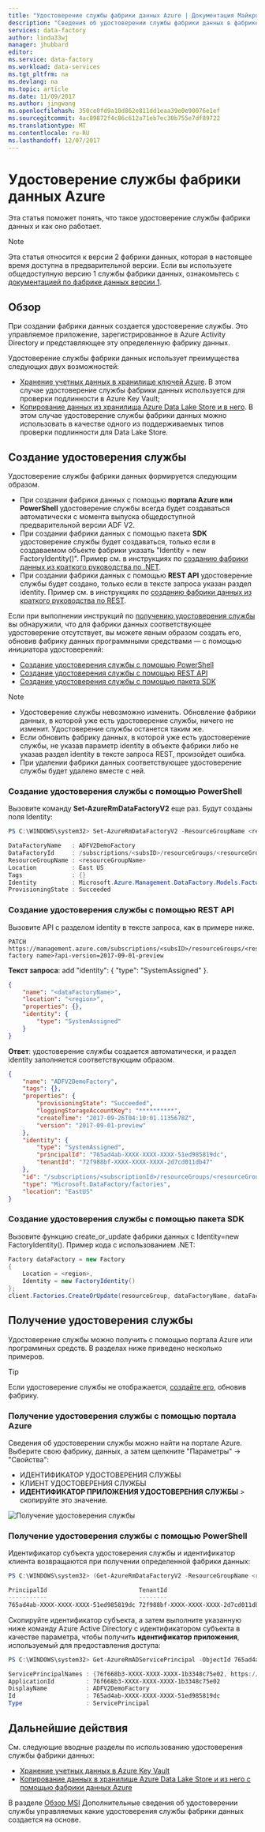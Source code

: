 ```yaml
---
title: "Удостоверение службы фабрики данных Azure | Документация Майкрософт"
description: "Сведения об удостоверении службы фабрики данных в фабрике данных Azure."
services: data-factory
author: linda33wj
manager: jhubbard
editor: 
ms.service: data-factory
ms.workload: data-services
ms.tgt_pltfrm: na
ms.devlang: na
ms.topic: article
ms.date: 11/09/2017
ms.author: jingwang
ms.openlocfilehash: 350ce0fd9a10d862e811dd1eaa39e0e90076e1ef
ms.sourcegitcommit: 4ac89872f4c86c612a71eb7ec30b755e7df89722
ms.translationtype: MT
ms.contentlocale: ru-RU
ms.lasthandoff: 12/07/2017
---
```

# <a name="azure-data-factory-service-identity"></a>Удостоверение службы фабрики данных Azure

Эта статья поможет понять, что такое удостоверение службы фабрики данных и как оно работает.

> [!NOTE]
> Эта статья относится к версии 2 фабрики данных, которая в настоящее время доступна в предварительной версии. Если вы используете общедоступную версию 1 службы фабрики данных, ознакомьтесь с [документацией по фабрике данных версии 1](v1/data-factory-introduction.md).

## <a name="overview"></a>Обзор

При создании фабрики данных создается удостоверение службы. Это управляемое приложение, зарегистрированное в Azure Activity Directory и представляющее эту определенную фабрику данных.

Удостоверение службы фабрики данных использует преимущества следующих двух возможностей:

- [Хранение учетных данных в хранилище ключей Azure](store-credentials-in-key-vault.md). В этом случае удостоверение службы фабрики данных используется для проверки подлинности в Azure Key Vault;
- [Копирование данных из хранилища Azure Data Lake Store и в него](connector-azure-data-lake-store.md). В этом случае удостоверение службы фабрики данных можно использовать в качестве одного из поддерживаемых типов проверки подлинности для Data Lake Store.

## <a name="generate-service-identity"></a>Создание удостоверения службы

Удостоверение службы фабрики данных формируется следующим образом.

- При создании фабрики данных с помощью **портала Azure или PowerShell** удостоверение службы всегда будет создаваться автоматически с момента выпуска общедоступной предварительной версии ADF V2.
- При создании фабрики данных с помощью пакета **SDK** удостоверение службы будет создаваться, только если в создаваемом объекте фабрики указать "Identity = new FactoryIdentity()". Пример см. в инструкциях по [созданию фабрики данных из краткого руководства по .NET](quickstart-create-data-factory-dot-net.md#create-a-data-factory).
- При создании фабрики данных с помощью **REST API** удостоверение службы будет создано, только если в тексте запроса указан раздел identity. Пример см. в инструкциях по [созданию фабрики данных из краткого руководства по REST](quickstart-create-data-factory-rest-api.md#create-a-data-factory).

Если при выполнении инструкций по [получению удостоверения службы](#retrieve-service-identity) вы обнаружили, что для фабрики данных соответствующее удостоверение отсутствует, вы можете явным образом создать его, обновив фабрику данных программными средствами — с помощью инициатора удостоверений:

- [Создание удостоверения службы с помощью PowerShell](#generate-service-identity-using-powershell)
- [Создание удостоверения службы с помощью REST API](#generate-service-identity-using-rest-api)
- [Создание удостоверения службы с помощью пакета SDK](#generate-service-identity-using-sdk)

>[!NOTE]
>- Удостоверение службы невозможно изменить. Обновление фабрики данных, в которой уже есть удостоверение службы, ничего не изменит. Удостоверение службы останется таким же.
>- Если обновить фабрику данных, в которой уже есть удостоверение службы, не указав параметр identity в объекте фабрики либо не указав раздел identity в тексте запроса REST, произойдет ошибка.
>- При удалении фабрики данных соответствующее удостоверение службы будет удалено вместе с ней.

### <a name="generate-service-identity-using-powershell"></a>Создание удостоверения службы с помощью PowerShell

Вызовите команду **Set-AzureRmDataFactoryV2** еще раз. Будут созданы поля Identity:

```powershell
PS C:\WINDOWS\system32> Set-AzureRmDataFactoryV2 -ResourceGroupName <resourceGroupName> -Name <dataFactoryName> -Location <region>

DataFactoryName   : ADFV2DemoFactory
DataFactoryId     : /subscriptions/<subsID>/resourceGroups/<resourceGroupName>/providers/Microsoft.DataFactory/factories/ADFV2DemoFactory
ResourceGroupName : <resourceGroupName>
Location          : East US
Tags              : {}
Identity          : Microsoft.Azure.Management.DataFactory.Models.FactoryIdentity
ProvisioningState : Succeeded
```

### <a name="generate-service-identity-using-rest-api"></a>Создание удостоверения службы с помощью REST API

Вызовите API с разделом identity в тексте запроса, как в примере ниже.

```
PATCH https://management.azure.com/subscriptions/<subsID>/resourceGroups/<resourceGroupName>/providers/Microsoft.DataFactory/factories/<data factory name>?api-version=2017-09-01-preview
```

**Текст запроса**: add "identity": { "type": "SystemAssigned" }.

```json
{
    "name": "<dataFactoryName>",
    "location": "<region>",
    "properties": {},
    "identity": {
        "type": "SystemAssigned"
    }
}
```

**Ответ**: удостоверение службы создается автоматически, и раздел identity заполняется соответствующим образом.

```json
{
    "name": "ADFV2DemoFactory",
    "tags": {},
    "properties": {
        "provisioningState": "Succeeded",
        "loggingStorageAccountKey": "**********",
        "createTime": "2017-09-26T04:10:01.1135678Z",
        "version": "2017-09-01-preview"
    },
    "identity": {
        "type": "SystemAssigned",
        "principalId": "765ad4ab-XXXX-XXXX-XXXX-51ed985819dc",
        "tenantId": "72f988bf-XXXX-XXXX-XXXX-2d7cd011db47"
    },
    "id": "/subscriptions/<subscriptionId>/resourceGroups/<resourceGroupName>/providers/Microsoft.DataFactory/factories/ADFV2DemoFactory",
    "type": "Microsoft.DataFactory/factories",
    "location": "EastUS"
}
```

### <a name="generate-service-identity-using-sdk"></a>Создание удостоверения службы с помощью пакета SDK

Вызовите функцию create_or_update фабрики данных с Identity=new FactoryIdentity(). Пример кода с использованием .NET:

```csharp
Factory dataFactory = new Factory
{
    Location = <region>,
    Identity = new FactoryIdentity()
};
client.Factories.CreateOrUpdate(resourceGroup, dataFactoryName, dataFactory);
```

## <a name="retrieve-service-identity"></a>Получение удостоверения службы

Удостоверение службы можно получить с помощью портала Azure или программных средств. В разделах ниже приведено несколько примеров.

>[!TIP]
> Если удостоверение службы не отображается, [создайте его](#generate-service-identity), обновив фабрику.

### <a name="retrieve-service-identity-using-azure-portal"></a>Получение удостоверения службы с помощью портала Azure

Сведения об удостоверении службы можно найти на портале Azure. Выберите свою фабрику, данных, а затем щелкните "Параметры" -> "Свойства":

- ИДЕНТИФИКАТОР УДОСТОВЕРЕНИЯ СЛУЖБЫ
- КЛИЕНТ УДОСТОВЕРЕНИЯ СЛУЖБЫ
- **ИДЕНТИФИКАТОР ПРИЛОЖЕНИЯ УДОСТОВЕРЕНИЯ СЛУЖБЫ** > скопируйте это значение.

![Получение удостоверения службы](media/data-factory-service-identity/retrieve-service-identity-portal.png)

### <a name="retrieve-service-identity-using-powershell"></a>Получение удостоверения службы с помощью PowerShell

Идентификатор субъекта удостоверения службы и идентификатор клиента возвращаются при получении определенной фабрики данных:

```powershell
PS C:\WINDOWS\system32> (Get-AzureRmDataFactoryV2 -ResourceGroupName <resourceGroupName> -Name <dataFactoryName>).Identity

PrincipalId                          TenantId
-----------                          --------
765ad4ab-XXXX-XXXX-XXXX-51ed985819dc 72f988bf-XXXX-XXXX-XXXX-2d7cd011db47
```

Скопируйте идентификатор субъекта, а затем выполните указанную ниже команду Azure Active Directory с идентификатором субъекта в качестве параметра, чтобы получить **идентификатор приложения**, используемый для предоставления доступа:

```powershell
PS C:\WINDOWS\system32> Get-AzureRmADServicePrincipal -ObjectId 765ad4ab-XXXX-XXXX-XXXX-51ed985819dc

ServicePrincipalNames : {76f668b3-XXXX-XXXX-XXXX-1b3348c75e02, https://identity.azure.net/P86P8g6nt1QxfPJx22om8MOooMf/Ag0Qf/nnREppHkU=}
ApplicationId         : 76f668b3-XXXX-XXXX-XXXX-1b3348c75e02
DisplayName           : ADFV2DemoFactory
Id                    : 765ad4ab-XXXX-XXXX-XXXX-51ed985819dc
Type                  : ServicePrincipal
```

## <a name="next-steps"></a>Дальнейшие действия
См. следующие вводные разделы по использованию удостоверения службы фабрики данных:

- [Хранение учетных данных в Azure Key Vault](store-credentials-in-key-vault.md)
- [Копирование данных в хранилище Azure Data Lake Store и из него с помощью фабрики данных Azure](connector-azure-data-lake-store.md)

В разделе [Обзор MSI](~/articles/active-directory/msi-overview.md) Дополнительные сведения об удостоверении службы управляемых какие удостоверения службы фабрики данных создается на основе. 